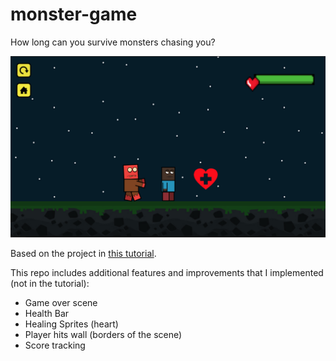 # monster-game
How long can you survive monsters chasing you? 

![alt text](https://github.com/AntoniaMouawad/monster-game/blob/main/Assets/README/Screen%20Shot%202022-02-25%20at%2011.11.34%20AM.png)

Based on the project in [this tutorial](https://www.youtube.com/watch?v=gB1F9G0JXOo&t=4014s).

This repo includes additional features and improvements that I implemented (not in the tutorial):
- Game over scene
- Health Bar
- Healing Sprites (heart)
- Player hits wall (borders of the scene)
- Score tracking
